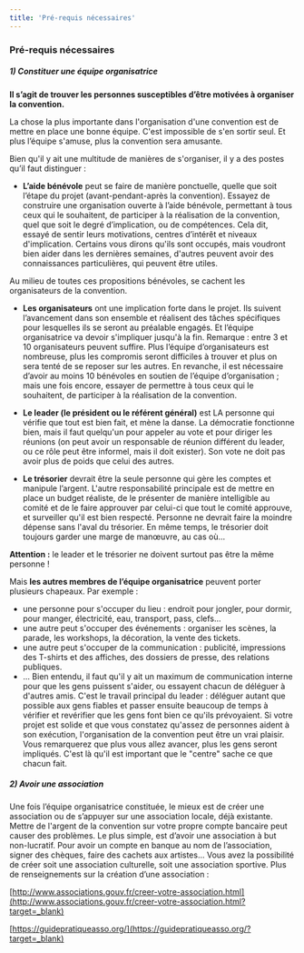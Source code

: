 ```yaml
---
title: 'Pré-requis nécessaires'
---
```


### Pré-requis nécessaires


##### **1)	Constituer une équipe organisatrice**


**Il s’agit de trouver les personnes susceptibles d’être motivées à organiser la convention.**

La chose la plus importante dans l'organisation d'une convention est de mettre en place une bonne équipe. C'est impossible de s'en sortir seul. Et plus l’équipe s'amuse, plus la convention sera amusante.

Bien qu'il y ait une multitude de manières de s'organiser, il y a des postes qu’il faut distinguer :

-	**L’aide bénévole** peut se faire de manière ponctuelle, quelle que soit l’étape du projet (avant-pendant-après la convention).
Essayez de construire une organisation ouverte à l’aide bénévole, permettant à tous ceux qui le souhaitent, de participer à la réalisation de la convention, quel que soit le degré d’implication, ou de compétences. Cela dit, essayé de sentir leurs motivations, centres d’intérêt et niveaux d'implication. Certains vous dirons qu'ils sont occupés, mais voudront bien aider dans les dernières semaines, d'autres peuvent avoir des connaissances particulières, qui peuvent être utiles.

Au milieu de toutes ces propositions bénévoles, se cachent les organisateurs de la convention. 

-	**Les organisateurs** ont une implication forte dans le projet. Ils suivent l’avancement dans son ensemble et réalisent des tâches spécifiques pour lesquelles ils se seront au préalable engagés. Et l’équipe organisatrice va devoir s'impliquer jusqu'à la fin.
Remarque : entre 3 et 10 organisateurs peuvent suffire. Plus l’équipe d’organisateurs est nombreuse, plus les compromis seront difficiles à trouver et plus on sera tenté de se reposer sur les autres. En revanche, il est nécessaire d’avoir au moins 10 bénévoles en soutien de l’équipe d’organisation ; mais une fois encore, essayer de permettre à tous ceux qui le souhaitent, de participer à la réalisation de la convention.

-	**Le leader (le président ou le référent général)** est LA personne qui vérifie que tout est bien fait, et mène la danse. La démocratie fonctionne bien, mais il faut quelqu'un pour appeler au vote et pour diriger les réunions (on peut avoir un responsable de réunion différent du leader, ou ce rôle peut être informel, mais il doit exister). Son vote ne doit pas avoir plus de poids que celui des autres.

-	**Le trésorier** devrait être la seule personne qui gère les comptes et manipule l’argent.
L'autre responsabilité principale est de mettre en place un budget réaliste, de le présenter de manière intelligible au comité et de le faire approuver par celui-ci que tout le comité approuve, et surveiller qu'il est bien respecté. Personne ne devrait faire la moindre dépense sans l'aval du trésorier. En même temps, le trésorier doit toujours garder une marge de manœuvre, au cas où...

**Attention :** le leader et le trésorier ne doivent surtout pas être la même personne !

Mais **les autres membres de l’équipe organisatrice** peuvent porter plusieurs chapeaux. Par exemple : 
-	une personne pour s'occuper du lieu : endroit pour jongler, pour dormir, pour manger, électricité, eau, transport, pass, clefs... 
-	une autre peut s'occuper des événements : organiser les scènes, la parade, les workshops, la décoration, la vente des tickets. 
-	une autre peut s'occuper de la communication : publicité, impressions des T-shirts et des affiches, des dossiers de presse, des relations publiques. 
-	…
Bien entendu, il faut qu'il y ait un maximum de communication interne pour que les gens puissent s'aider, ou essayent chacun de déléguer à d'autres amis. C'est le travail principal du leader : déléguer autant que possible aux gens fiables et passer ensuite beaucoup de temps à vérifier et revérifier que les gens font bien ce qu'ils prévoyaient. Si votre projet est solide et que vous constatez qu'assez de personnes aident à son exécution, l'organisation de la convention peut être un vrai plaisir. Vous remarquerez que plus vous allez avancer, plus les gens seront impliqués. C'est là qu'il est important que le "centre" sache ce que chacun fait.

##### **2)	Avoir une association**

Une fois l’équipe organisatrice constituée, le mieux est de créer une association ou de s’appuyer sur une association locale, déjà existante.
Mettre de l'argent de la convention sur votre propre compte bancaire peut causer des problèmes. Le plus simple, est d’avoir une association à but non-lucratif. Pour avoir un compte en banque au nom de l’association, signer des chèques, faire des cachets aux artistes... 
Vous avez la possibilité de créer soit une association culturelle, soit une association sportive. Plus de renseignements sur la création d’une association : 
    
[http://www.associations.gouv.fr/creer-votre-association.html](http://www.associations.gouv.fr/creer-votre-association.html?target=_blank)

[https://guidepratiqueasso.org/](https://guidepratiqueasso.org/?target=_blank)
